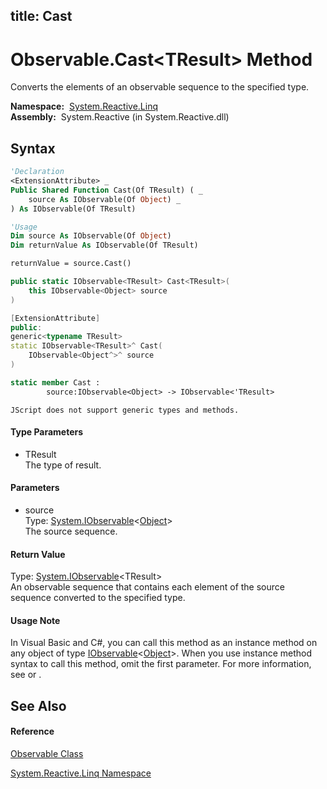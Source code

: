 title: Cast
---
# Observable.Cast\<TResult\> Method

Converts the elements of an observable sequence to the specified type.

**Namespace:**  [System.Reactive.Linq](System.Reactive.Linq/System.Reactive.Linq)  
**Assembly:**  System.Reactive (in System.Reactive.dll)

## Syntax

```vb
'Declaration
<ExtensionAttribute> _
Public Shared Function Cast(Of TResult) ( _
    source As IObservable(Of Object) _
) As IObservable(Of TResult)
```

```vb
'Usage
Dim source As IObservable(Of Object)
Dim returnValue As IObservable(Of TResult)

returnValue = source.Cast()
```

```csharp
public static IObservable<TResult> Cast<TResult>(
    this IObservable<Object> source
)
```

```c++
[ExtensionAttribute]
public:
generic<typename TResult>
static IObservable<TResult>^ Cast(
    IObservable<Object^>^ source
)
```

```fsharp
static member Cast : 
        source:IObservable<Object> -> IObservable<'TResult> 
```

```jscript
JScript does not support generic types and methods.
```

#### Type Parameters

- TResult  
  The type of result.

#### Parameters

- source  
  Type: [System.IObservable](https://msdn.microsoft.com/en-us/library/Dd990377)\<[Object](https://msdn.microsoft.com/en-us/library/e5kfa45b)\>  
  The source sequence.

#### Return Value

Type: [System.IObservable](https://msdn.microsoft.com/en-us/library/Dd990377)\<TResult\>  
An observable sequence that contains each element of the source sequence converted to the specified type.

#### Usage Note

In Visual Basic and C\#, you can call this method as an instance method on any object of type [IObservable](https://msdn.microsoft.com/en-us/library/Dd990377)\<[Object](https://msdn.microsoft.com/en-us/library/e5kfa45b)\>. When you use instance method syntax to call this method, omit the first parameter. For more information, see [](https://msdn.microsoft.com/en-us/library/Bb384936) or [](https://msdn.microsoft.com/en-us/library/Bb383977).

## See Also

#### Reference

[Observable Class](Observable/Observable)

[System.Reactive.Linq Namespace](System.Reactive.Linq/System.Reactive.Linq)
